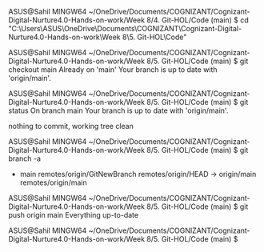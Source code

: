 ASUS@Sahil MINGW64 ~/OneDrive/Documents/COGNIZANT/Cognizant-Digital-Nurture4.0-Hands-on-work/Week 8/4. Git-HOL/Code (main)
$ cd "C:\Users\ASUS\OneDrive\Documents\COGNIZANT\Cognizant-Digital-Nurture4.0-Hands-on-work\Week 8\5. Git-HOL\Code"

ASUS@Sahil MINGW64 ~/OneDrive/Documents/COGNIZANT/Cognizant-Digital-Nurture4.0-Hands-on-work/Week 8/5. Git-HOL/Code (main)
$ git checkout main
Already on 'main'
Your branch is up to date with 'origin/main'.

ASUS@Sahil MINGW64 ~/OneDrive/Documents/COGNIZANT/Cognizant-Digital-Nurture4.0-Hands-on-work/Week 8/5. Git-HOL/Code (main)
$ git status
On branch main
Your branch is up to date with 'origin/main'.

nothing to commit, working tree clean

ASUS@Sahil MINGW64 ~/OneDrive/Documents/COGNIZANT/Cognizant-Digital-Nurture4.0-Hands-on-work/Week 8/5. Git-HOL/Code (main)
$ git branch -a
* main
  remotes/origin/GitNewBranch
  remotes/origin/HEAD -> origin/main
  remotes/origin/main

ASUS@Sahil MINGW64 ~/OneDrive/Documents/COGNIZANT/Cognizant-Digital-Nurture4.0-Hands-on-work/Week 8/5. Git-HOL/Code (main)
$ git push origin main
Everything up-to-date

ASUS@Sahil MINGW64 ~/OneDrive/Documents/COGNIZANT/Cognizant-Digital-Nurture4.0-Hands-on-work/Week 8/5. Git-HOL/Code (main)
$ 


